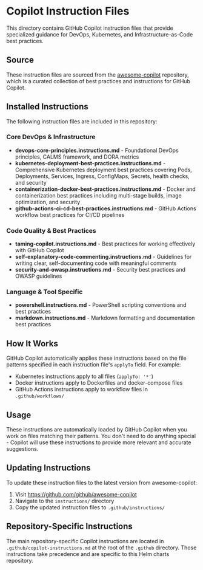 # Copilot Instruction Files

This directory contains GitHub Copilot instruction files that provide specialized guidance for DevOps, Kubernetes, and Infrastructure-as-Code best practices.

## Source

These instruction files are sourced from the [awesome-copilot](https://github.com/github/awesome-copilot) repository, which is a curated collection of best practices and instructions for GitHub Copilot.

## Installed Instructions

The following instruction files are included in this repository:

### Core DevOps & Infrastructure

- **devops-core-principles.instructions.md** - Foundational DevOps principles, CALMS framework, and DORA metrics
- **kubernetes-deployment-best-practices.instructions.md** - Comprehensive Kubernetes deployment best practices covering Pods, Deployments, Services, Ingress, ConfigMaps, Secrets, health checks, and security
- **containerization-docker-best-practices.instructions.md** - Docker and containerization best practices including multi-stage builds, image optimization, and security
- **github-actions-ci-cd-best-practices.instructions.md** - GitHub Actions workflow best practices for CI/CD pipelines

### Code Quality & Best Practices

- **taming-copilot.instructions.md** - Best practices for working effectively with GitHub Copilot
- **self-explanatory-code-commenting.instructions.md** - Guidelines for writing clear, self-documenting code with meaningful comments
- **security-and-owasp.instructions.md** - Security best practices and OWASP guidelines

### Language & Tool Specific

- **powershell.instructions.md** - PowerShell scripting conventions and best practices
- **markdown.instructions.md** - Markdown formatting and documentation best practices

## How It Works

GitHub Copilot automatically applies these instructions based on the file patterns specified in each instruction file's `applyTo` field. For example:

- Kubernetes instructions apply to all files (`applyTo: '*'`)
- Docker instructions apply to Dockerfiles and docker-compose files
- GitHub Actions instructions apply to workflow files in `.github/workflows/`

## Usage

These instructions are automatically loaded by GitHub Copilot when you work on files matching their patterns. You don't need to do anything special - Copilot will use these instructions to provide more relevant and accurate suggestions.

## Updating Instructions

To update these instruction files to the latest version from awesome-copilot:

1. Visit https://github.com/github/awesome-copilot
2. Navigate to the `instructions/` directory
3. Copy the updated instruction files to `.github/instructions/`

## Repository-Specific Instructions

The main repository-specific Copilot instructions are located in `.github/copilot-instructions.md` at the root of the `.github` directory. Those instructions take precedence and are specific to this Helm charts repository.
